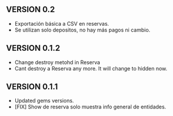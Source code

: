VERSION 0.2
----------

* Exportación básica a CSV en reservas.
* Se utilizan solo depositos, no hay más pagos ni cambio.

VERSION 0.1.2
-------------
* Change destroy metohd in Reserva
* Cant destroy a Reserva any more. It will change to hidden now.

VERSION 0.1.1
-------------

* Updated gems versions.
* [FIX] Show de reserva solo muestra info general de entidades.
